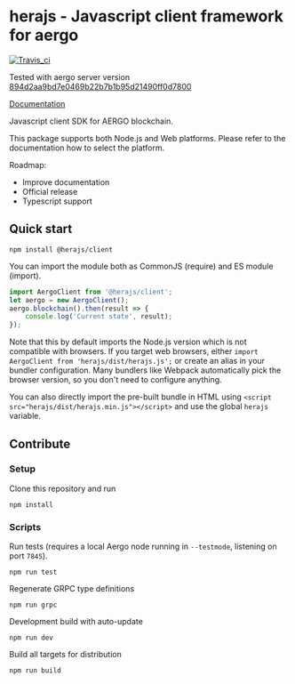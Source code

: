 # herajs - Javascript client framework for aergo

[![Travis_ci](https://travis-ci.org/aergoio/herajs.svg?branch=master)](https://travis-ci.org/aergoio/herajs)

Tested with aergo server version
[894d2aa9bd7e0469b22b7b1b95d21490ff0d7800](https://github.com/aergoio/aergo/tree/894d2aa9bd7e0469b22b7b1b95d21490ff0d7800)

[Documentation](https://herajs.readthedocs.io/)

Javascript client SDK for AERGO blockchain.

This package supports both Node.js and Web platforms. Please refer to the documentation how to select the platform.

Roadmap:

- Improve documentation
- Official release
- Typescript support

## Quick start

```console
npm install @herajs/client
```

You can import the module both as CommonJS (require) and ES module (import).

```javascript
import AergoClient from '@herajs/client';
let aergo = new AergoClient();
aergo.blockchain().then(result => {
    console.log('Current state', result);
});
```

Note that this by default imports the Node.js version which is not compatible with browsers. If you target web browsers, either `import AergoClient from 'herajs/dist/herajs.js';` or create an alias in your bundler configuration. Many bundlers like Webpack automatically pick the browser version, so you don't need to configure anything.

You can also directly import the pre-built bundle in HTML using `<script src="herajs/dist/herajs.min.js"></script>` and use the global `herajs` variable.

## Contribute

### Setup

Clone this repository and run

```console
npm install
```

### Scripts

Run tests (requires a local Aergo node running in `--testmode`, listening on port `7845`).

```console
npm run test
```

Regenerate GRPC type definitions

```console
npm run grpc
```

Development build with auto-update

```console
npm run dev
```

Build all targets for distribution

```console
npm run build
```
